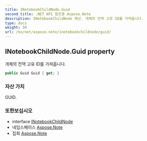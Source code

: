 ```yaml
---
title: INotebookChildNode.Guid
second_title: .NET API 참조용 Aspose.Note
description: INotebookChildNode 재산. 개체의 전역 고유 ID를 가져옵니다.
type: docs
weight: 30
url: /ko/net/aspose.note/inotebookchildnode/guid/
---
```

## INotebookChildNode.Guid property

개체의 전역 고유 ID를 가져옵니다.

```csharp
public Guid Guid { get; }
```

### 자산 가치

GUID.

### 또한보십시오

* interface [INotebookChildNode](../)
* 네임스페이스 [Aspose.Note](../../inotebookchildnode/)
* 집회 [Aspose.Note](../../../)


